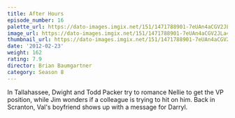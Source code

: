 ```yaml
---
title: After Hours
episode_number: 16
palette_url: https://dato-images.imgix.net/151/1471788901-7eUAn4aCGV2JLa4rIIsZdtub8A.jpg?ixlib=rb-1.1.0&ch=DPR%2CWidth&auto=enhance&palette=json
image_url: https://dato-images.imgix.net/151/1471788901-7eUAn4aCGV2JLa4rIIsZdtub8A.jpg?ixlib=rb-1.1.0&ch=DPR%2CWidth&auto=compress%2Cformat&w=500
thumbnail_url: https://dato-images.imgix.net/151/1471788901-7eUAn4aCGV2JLa4rIIsZdtub8A.jpg?ixlib=rb-1.1.0&ch=DPR%2CWidth&auto=enhance&w=500&h=280&fit=crop&fm=jpg
date: '2012-02-23'
weight: 162
rating: 7.9
director: Brian Baumgartner
category: Season 8
---
```


In Tallahassee, Dwight and Todd Packer try to romance Nellie to get the VP position, while Jim wonders if a colleague is trying to hit on him. Back in Scranton, Val's boyfriend shows up with a message for Darryl.